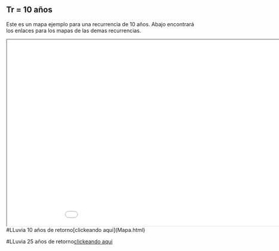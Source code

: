 ## Tr = 10 años
Este es un mapa ejemplo para una recurrencia de 10 años. Abajo encontrará los enlaces para los mapas de las demas recurrencias.

<iframe src="Mapa.html" height="500" width="1000"></iframe>
#LLuvia 10 años de retorno[clickeando aqui](Mapa.html)


#LLuvia 25 años de retorno[clickeando aqui](https://pablostehli.github.io/mapaconbase)
